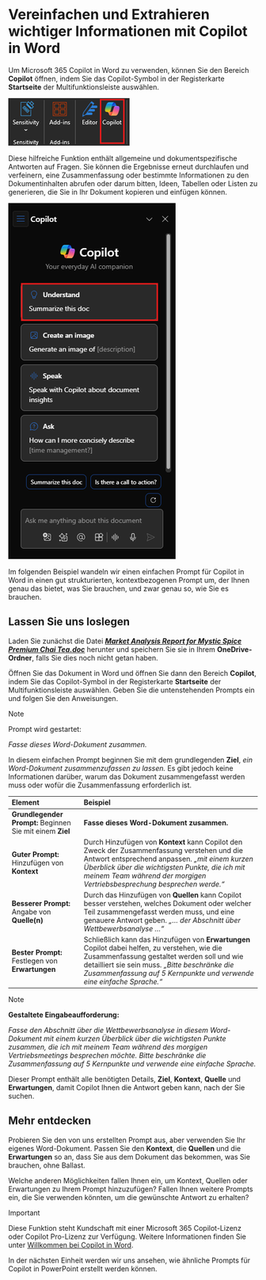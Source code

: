 # Vereinfachen und Extrahieren wichtiger Informationen mit Copilot in Word

Um Microsoft 365 Copilot in Word zu verwenden, können Sie den Bereich **Copilot** öffnen, indem Sie das Copilot-Symbol in der Registerkarte **Startseite** der Multifunktionsleiste auswählen.

![Screenshot des Copilot-Symbols im Word-Menüband.](../media/summarize_copilot-ribbon-word.png)

Diese hilfreiche Funktion enthält allgemeine und dokumentspezifische Antworten auf Fragen. Sie können die Ergebnisse erneut durchlaufen und verfeinern, eine Zusammenfassung oder bestimmte Informationen zu den Dokumentinhalten abrufen oder darum bitten, Ideen, Tabellen oder Listen zu generieren, die Sie in Ihr Dokument kopieren und einfügen können.

![Screenshot des Copilot-Bereichs in Word beim ersten Öffnen.](../media/summarize_copilot-pane-word.png)

Im folgenden Beispiel wandeln wir einen einfachen Prompt für Copilot in Word in einen gut strukturierten, kontextbezogenen Prompt um, der Ihnen genau das bietet, was Sie brauchen, und zwar genau so, wie Sie es brauchen.

## Lassen Sie uns loslegen

Laden Sie zunächst die Datei **_[Market Analysis Report for Mystic Spice Premium Chai Tea.doc](https://go.microsoft.com/fwlink/?linkid=2268826)_** herunter und speichern Sie sie in Ihrem **OneDrive-Ordner**, falls Sie dies noch nicht getan haben.

Öffnen Sie das Dokument in Word und öffnen Sie dann den Bereich **Copilot**, indem Sie das Copilot-Symbol in der Registerkarte **Startseite** der Multifunktionsleiste auswählen. Geben Sie die untenstehenden Prompts ein und folgen Sie den Anweisungen.

> [!NOTE]
> Prompt wird gestartet:
>
> _Fasse dieses Word-Dokument zusammen._

In diesem einfachen Prompt beginnen Sie mit dem grundlegenden **Ziel**, _ein Word-Dokument zusammenzufassen zu lassen._ Es gibt jedoch keine Informationen darüber, warum das Dokument zusammengefasst werden muss oder wofür die Zusammenfassung erforderlich ist.

| Element | Beispiel |
| :------ | :------- |
| **Grundlegender Prompt:** Beginnen Sie mit einem **Ziel** | **Fasse dieses Word-Dokument zusammen.** |
| **Guter Prompt:** Hinzufügen von **Kontext** | Durch Hinzufügen von **Kontext** kann Copilot den Zweck der Zusammenfassung verstehen und die Antwort entsprechend anpassen. _„mit einem kurzen Überblick über die wichtigsten Punkte, die ich mit meinem Team während der morgigen Vertriebsbesprechung besprechen werde.“_ |
| **Besserer Prompt:** Angabe von **Quelle(n)** | Durch das Hinzufügen von **Quellen** kann Copilot besser verstehen, welches Dokument oder welcher Teil zusammengefasst werden muss, und eine genauere Antwort geben. _„… der Abschnitt über Wettbewerbsanalyse …“_ |
| **Bester Prompt:** Festlegen von **Erwartungen** | Schließlich kann das Hinzufügen von **Erwartungen** Copilot dabei helfen, zu verstehen, wie die Zusammenfassung gestaltet werden soll und wie detailliert sie sein muss. _„Bitte beschränke die Zusammenfassung auf 5 Kernpunkte und verwende eine einfache Sprache.“_ |

> [!NOTE]
> **Gestaltete Eingabeaufforderung:**
>
> _Fasse den Abschnitt über die Wettbewerbsanalyse in diesem Word-Dokument mit einem kurzen Überblick über die wichtigsten Punkte zusammen, die ich mit meinem Team während des morgigen Vertriebsmeetings besprechen möchte. Bitte beschränke die Zusammenfassung auf 5 Kernpunkte und verwende eine einfache Sprache._

Dieser Prompt enthält alle benötigten Details, **Ziel**, **Kontext**, **Quelle** und **Erwartungen**, damit Copilot Ihnen die Antwort geben kann, nach der Sie suchen.

## Mehr entdecken

Probieren Sie den von uns erstellten Prompt aus, aber verwenden Sie Ihr eigenes Word-Dokument. Passen Sie den **Kontext**, die **Quellen** und die **Erwartungen** so an, dass Sie aus dem Dokument das bekommen, was Sie brauchen, ohne Ballast.

Welche anderen Möglichkeiten fallen Ihnen ein, um Kontext, Quellen oder Erwartungen zu Ihrem Prompt hinzuzufügen? Fallen Ihnen weitere Prompts ein, die Sie verwenden könnten, um die gewünschte Antwort zu erhalten?

> [!IMPORTANT]
> Diese Funktion steht Kundschaft mit einer Microsoft 365 Copilot-Lizenz oder Copilot Pro-Lizenz zur Verfügung. Weitere Informationen finden Sie unter [Willkommen bei Copilot in Word](https://support.microsoft.com/office/welcome-to-copilot-in-word-2135e85f-a467-463b-b2f0-c51a46d625d1).

In der nächsten Einheit werden wir uns ansehen, wie ähnliche Prompts für Copilot in PowerPoint erstellt werden können.
